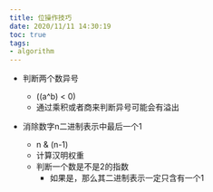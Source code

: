 ```yaml
---
title: 位操作技巧
date: 2020/11/11 14:30:19
toc: true
tags:
- algorithm
---
```




* 判断两个数异号
  * ((a^b) < 0)
  * 通过乘积或者商来判断异号可能会有溢出

* 消除数字n二进制表示中最后一个1
  * n & (n-1)
  * 计算汉明权重
  * 判断一个数是不是2的指数
    * 如果是，那么其二进制表示一定只含有一个1
